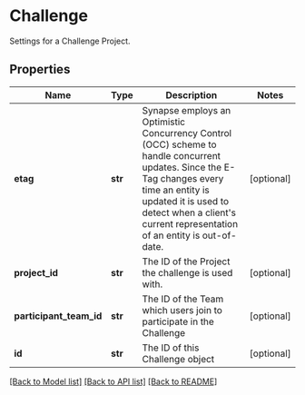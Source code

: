 # Challenge

Settings for a Challenge Project.
## Properties
Name | Type | Description | Notes
------------ | ------------- | ------------- | -------------
**etag** | **str** | Synapse employs an Optimistic Concurrency Control (OCC) scheme to handle concurrent updates. Since the E-Tag changes every time an entity is updated it is used to detect when a client&#39;s current representation of an entity is out-of-date. | [optional] 
**project_id** | **str** | The ID of the Project the challenge is used with. | [optional] 
**participant_team_id** | **str** | The ID of the Team which users join to participate in the Challenge | [optional] 
**id** | **str** | The ID of this Challenge object | [optional] 

[[Back to Model list]](../README.md#documentation-for-models) [[Back to API list]](../README.md#documentation-for-api-endpoints) [[Back to README]](../README.md)


